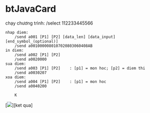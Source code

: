 # btJavaCard
chạy chương trình:
	/select 112233445566
	
	nhap diem:
		/send a001 [P1] [P2] [data_len] [data_input] [end_symbol_(optional)]
		/send a0010000080107020803060408AB
	in diem:
		/send a002 [P1] [P2] 
		/send a0020000
	sua diem:
		/send a003 [P1] [P2]	: [p1] = mon hoc; [p2] = diem thi
		/send a0030207
    xoa diem:
		/send a004 [P1] [P2] 	: [p1] = mon hoc
		/send a0040200
		
		K
 [![](https://i0.wp.com/s1.uphinh.org/2021/06/30/204288931_495313621552568_4781529676710631970_n.png)][ket qua]
